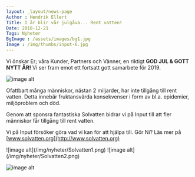 ```yaml
---
layout: _layout/news-page
Author : Hendrik Ellert
Title: I år blir vår julgåva... Rent vatten!
Date: 2018-12-21
Tags: Nyheter
BgImage : /assets/images/bg1.jpg
Image : /img/thumbs/input-6.jpg
---
```


Vi önskar Er; våra Kunder, Partners och Vänner, en riktigt **GOD JUL & GOTT NYTT ÅR!**
Vi ser fram emot ett fortsatt gott samarbete för 2019.

![image alt](/img/nyheter/Jul2017.png)

Ofattbart många människor, nästan 2 miljarder, har inte tillgång till rent vatten.
Detta innebär fruktansvärda konsekvenser i form av bl.a. epidemier, miljöproblem och död.

Genom att sponsra fantastiska Solvatten bidrar vi på Input till att fler människor får tillgång till rent vatten.

Vi på Input försöker göra vad vi kan för att hjälpa till. Gör Ni?
Läs mer på [www.solvatten.org](http://www.solvatten.org)

<div class="row">
  <div class="col-xs-12 text-center">
    ![image alt](/img/nyheter/Solvatten1.png)
    ![image alt](/img/nyheter/Solvatten2.png)
  </div>
</div>

![image alt](/img/nyheter/Solvatten.png)
